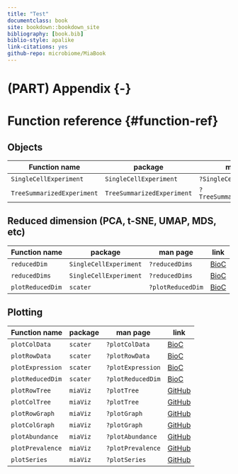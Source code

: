 ```yaml
--- 
title: "Test"
documentclass: book
site: bookdown::bookdown_site
bibliography: [book.bib]
biblio-style: apalike
link-citations: yes
github-repo: microbiome/MiaBook
---
```


# (PART) Appendix {-}

# Function reference {#function-ref}

## Objects

| Function name                 | package                       | man page                          | link |
|---------------                |---------                      |-------------                      |------|
| `SingleCellExperiment`        | `SingleCellExperiment`        | `?SingleCellExperiment`           | [BioC](https://doi.org/doi:10.18129/B9.bioc.SingleCellExperiment) |
| `TreeSummarizedExperiment`    | `TreeSummarizedExperiment`    | `?TreeSummarizedExperiment`       | [BioC](https://doi.org/doi:10.18129/B9.bioc.TreeSummarizedExperiment) |

## Reduced dimension (PCA, t-SNE, UMAP, MDS, etc)

| Function name         | package                       | man page          | link |
|---------------        |---------                      |-------------      |------|
| `reducedDim`          | `SingleCellExperiment`        | `?reducedDims`    | [BioC](https://doi.org/doi:10.18129/B9.bioc.SingleCellExperiment) |
| `reducedDims`         | `SingleCellExperiment`        | `?reducedDims`    | [BioC](https://doi.org/doi:10.18129/B9.bioc.SingleCellExperiment) |
| `plotReducedDim`      | `scater`                      | `?plotReducedDim` | [BioC](https://doi.org/doi:10.18129/B9.bioc.scater) |

## Plotting

| Function name         | package                       | man page          | link                                                     |
|---                    |---                            |---                |---                                                       |
| `plotColData`         | `scater`                      | `?plotColData`    | [BioC](https://doi.org/doi:10.18129/B9.bioc.scater)      |
| `plotRowData`         | `scater`                      | `?plotRowData`    | [BioC](https://doi.org/doi:10.18129/B9.bioc.scater)      |
| `plotExpression`      | `scater`                      | `?plotExpression` | [BioC](https://doi.org/doi:10.18129/B9.bioc.scater)      |
| `plotReducedDim`      | `scater`                      | `?plotReducedDim` | [BioC](https://doi.org/doi:10.18129/B9.bioc.scater)      |
| `plotRowTree`         | `miaViz`                      | `?plotTree`       | [GitHub](https://github.com/microbiome/miaViz)           |
| `plotColTree`         | `miaViz`                      | `?plotTree`       | [GitHub](https://github.com/microbiome/miaViz)           |
| `plotRowGraph`        | `miaViz`                      | `?plotGraph`      | [GitHub](https://github.com/microbiome/miaViz)           |
| `plotColGraph`        | `miaViz`                      | `?plotGraph`      | [GitHub](https://github.com/microbiome/miaViz)           |
| `plotAbundance`       | `miaViz`                      | `?plotAbundance`  | [GitHub](https://github.com/microbiome/miaViz)           |
| `plotPrevalence`      | `miaViz`                      | `?plotPrevalence` | [GitHub](https://github.com/microbiome/miaViz)      |
| `plotSeries`          | `miaViz`                      | `?plotSeries`     | [GitHub](https://github.com/microbiome/miaViz)              |

